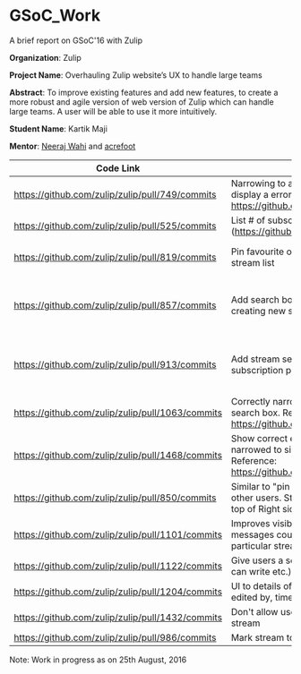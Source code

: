 # GSoC_Work
A brief report on GSoC'16 with Zulip

**Organization**: Zulip

**Project Name**: Overhauling Zulip website’s UX to handle large teams

**Abstract**: To improve existing features and add new features, to create a more robust and agile version of web version of Zulip which can handle large teams. A user will be able to use it more intuitively.

**Student Name**: Kartik Maji

**Mentor**: [Neeraj Wahi](https://github.com/neerajwahi) and [acrefoot](https://github.com/acrefoot)

|Code Link   |Description   |Status   |Future possible works|Screenshots|
|---|---|---|---|---|
| https://github.com/zulip/zulip/pull/749/commits  |Narrowing to a non-existing stream should display a error message. Issue: https://github.com/zulip/zulip/issues/740 | Work in progress  |   |   |
| https://github.com/zulip/zulip/pull/525/commits  | List # of subscribers for each stream (https://github.com/zulip/zulip/issues/483)   |  Work in progress |   |   |
| https://github.com/zulip/zulip/pull/819/commits  |Pin favourite or important streams to top of stream list   |Merged   |Pin stream to always open. (https://github.com/zulip/zulip/pull/986) Issue:https://github.com/zulip/zulip/issues/292   |   |
| https://github.com/zulip/zulip/pull/857/commits  |Add search box for searching people when creating new stream.   |Merged   |This feature is very slow in Production especially when organisation is large(~500 users). Issue: https://github.com/zulip/zulip/issues/1509, https://github.com/zulip/zulip/pull/1617/   |   |
| https://github.com/zulip/zulip/pull/913/commits  |Add stream search box in left sidebar and subscription page.   |Closed   |Partial work of this PR was merged by https://github.com/zulip/zulip/pull/684. We still need to develop stream filter for subscription page for which user can refer either PR913 or https://github.com/zulip/zulip/pull/711.   |   |
| https://github.com/zulip/zulip/pull/1063/commits  |Correctly narrow to stream when using search box. Reference https://github.com/zulip/zulip/issues/1012   |Merged   |   |   |
|https://github.com/zulip/zulip/pull/1468/commits   |Show correct error message when narrowed to silent and non existent users. Reference: https://github.com/zulip/zulip/issues/1418   |Merged   |   |   |
|https://github.com/zulip/zulip/pull/850/commits |Similar to "pin to top" stream, user can star other users. Starred users will be sorted to top of Right sidebar user list. |Work in progress |May be automatically star users based on interaction history |   |
|https://github.com/zulip/zulip/pull/1101/commits |Improves visibility of unread global messages count when narrowed to a particular stream. |Work in progress | |   |
|https://github.com/zulip/zulip/pull/1122/commits |Give users a set of permission(can read, can write etc.) for each stream. |Work in progress | |   |
|https://github.com/zulip/zulip/pull/1204/commits |UI to details of message edit history like edited by, timestamp, edited text. |Work in progress |Fixing message edit history template. See https://github.com/zulip/zulip/issues/1406 |   |
|https://github.com/zulip/zulip/pull/1432/commits |Don't allow users to mute a "mandatory" stream |Work in progress |Develop similar function where user cannot unsubscribe from mandatory stream. |   |
|https://github.com/zulip/zulip/pull/986/commits |Mark stream to always remain open |Closed | |   |

Note: Work in progress as on 25th August, 2016

